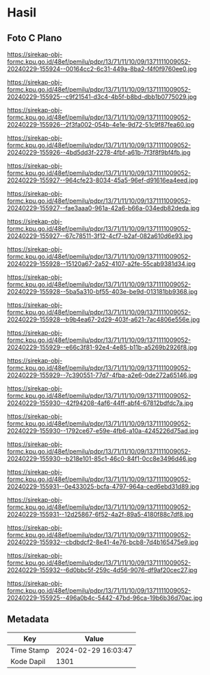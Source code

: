 # Hasil

## Foto C Plano

https://sirekap-obj-formc.kpu.go.id/48ef/pemilu/pdpr/13/71/11/10/09/1371111009052-20240229-155924--00164cc2-6c31-449a-8ba2-f4f0f9760ee0.jpg

https://sirekap-obj-formc.kpu.go.id/48ef/pemilu/pdpr/13/71/11/10/09/1371111009052-20240229-155925--c9f21541-d3c4-4b5f-b8bd-dbb1b0775029.jpg

https://sirekap-obj-formc.kpu.go.id/48ef/pemilu/pdpr/13/71/11/10/09/1371111009052-20240229-155926--2f3fa002-054b-4e1e-9d72-51c9f87fea60.jpg

https://sirekap-obj-formc.kpu.go.id/48ef/pemilu/pdpr/13/71/11/10/09/1371111009052-20240229-155926--4bd5dd3f-2278-4fbf-a61b-7f3f8f9bf4fb.jpg

https://sirekap-obj-formc.kpu.go.id/48ef/pemilu/pdpr/13/71/11/10/09/1371111009052-20240229-155927--964cfe23-8034-45a5-96ef-d91616ea4eed.jpg

https://sirekap-obj-formc.kpu.go.id/48ef/pemilu/pdpr/13/71/11/10/09/1371111009052-20240229-155927--fae3aaa0-961a-42a6-b66a-034edb82deda.jpg

https://sirekap-obj-formc.kpu.go.id/48ef/pemilu/pdpr/13/71/11/10/09/1371111009052-20240229-155927--67c78511-3f12-4cf7-b2af-082a610d6e93.jpg

https://sirekap-obj-formc.kpu.go.id/48ef/pemilu/pdpr/13/71/11/10/09/1371111009052-20240229-155928--15120a67-2a52-4107-a2fe-55cab9381d34.jpg

https://sirekap-obj-formc.kpu.go.id/48ef/pemilu/pdpr/13/71/11/10/09/1371111009052-20240229-155928--5ba5a310-bf55-403e-be9d-013181bb9368.jpg

https://sirekap-obj-formc.kpu.go.id/48ef/pemilu/pdpr/13/71/11/10/09/1371111009052-20240229-155928--b9b4ea67-2d29-403f-a621-7ac4806e556e.jpg

https://sirekap-obj-formc.kpu.go.id/48ef/pemilu/pdpr/13/71/11/10/09/1371111009052-20240229-155929--e66c3f81-92e4-4e85-b11b-a5269b2926f8.jpg

https://sirekap-obj-formc.kpu.go.id/48ef/pemilu/pdpr/13/71/11/10/09/1371111009052-20240229-155929--7c390551-77d7-4fba-a2e6-0de272a65146.jpg

https://sirekap-obj-formc.kpu.go.id/48ef/pemilu/pdpr/13/71/11/10/09/1371111009052-20240229-155930--42f94208-4af6-44ff-abf4-67812bdfdc7a.jpg

https://sirekap-obj-formc.kpu.go.id/48ef/pemilu/pdpr/13/71/11/10/09/1371111009052-20240229-155930--1792ce67-e59e-4fb6-a10a-4245226d75ad.jpg

https://sirekap-obj-formc.kpu.go.id/48ef/pemilu/pdpr/13/71/11/10/09/1371111009052-20240229-155930--b218e101-85c1-46c0-84f1-0cc8e3496d46.jpg

https://sirekap-obj-formc.kpu.go.id/48ef/pemilu/pdpr/13/71/11/10/09/1371111009052-20240229-155931--0e433025-bcfa-4797-964a-ced6ebd31d89.jpg

https://sirekap-obj-formc.kpu.go.id/48ef/pemilu/pdpr/13/71/11/10/09/1371111009052-20240229-155931--12d25867-6f52-4a2f-89a5-4180f88c7df8.jpg

https://sirekap-obj-formc.kpu.go.id/48ef/pemilu/pdpr/13/71/11/10/09/1371111009052-20240229-155932--cbdbdcf2-8e41-4e76-bcb8-7d4b165475e9.jpg

https://sirekap-obj-formc.kpu.go.id/48ef/pemilu/pdpr/13/71/11/10/09/1371111009052-20240229-155932--6d0bbc5f-259c-4d56-9076-df9af20cec27.jpg

https://sirekap-obj-formc.kpu.go.id/48ef/pemilu/pdpr/13/71/11/10/09/1371111009052-20240229-155925--496a0b4c-5442-47bd-96ca-19b6b36d70ac.jpg


## Metadata

| Key        | Value               |
| ---------- | ------------------- |
| Time Stamp | 2024-02-29 16:03:47 |
| Kode Dapil | 1301                |



